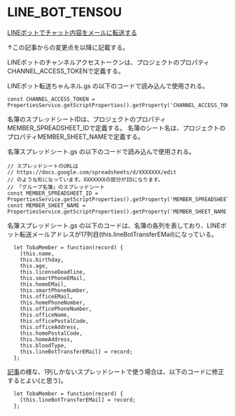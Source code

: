 # LINE_BOT_TENSOU

[LINEボットでチャット内容をメールに転送する](https://qiita.com/igapon1/items/559a89e669d6633eaa80)

↑この記事からの変更点を以降に記載する。

LINEボットのチャンネルアクセストークンは、プロジェクトのプロパティCHANNEL_ACCESS_TOKENで定義する。

LINEボット転送ちゃんネル.gs の以下のコードで読み込んで使用される。
```
const CHANNEL_ACCESS_TOKEN = PropertiesService.getScriptProperties().getProperty('CHANNEL_ACCESS_TOKEN');
```

名簿のスプレッドシートIDは、プロジェクトのプロパティMEMBER_SPREADSHEET_IDで定義する。
名簿のシート名は、プロジェクトのプロパティMEMBER_SHEET_NAMEで定義する。

名簿スプレッドシート.gs の以下のコードで読み込んで使用される。
```
// スプレッドシートのURLは
// https://docs.google.com/spreadsheets/d/XXXXXXX/edit
// のような形になっています。XXXXXXXの部分がIDになります。
// 「グループ名簿」のスプレッドシート
const MEMBER_SPREADSHEET_ID = PropertiesService.getScriptProperties().getProperty('MEMBER_SPREADSHEET_ID');
const MEMBER_SHEET_NAME = PropertiesService.getScriptProperties().getProperty('MEMBER_SHEET_NAME');
```

名簿スプレッドシート.gs の以下のコードは、名簿の各列を表しており、LINEボット転送メールアドレスが17列目(this.lineBotTransferEMail)になっている。

```
  let TobaMember = function(record) {
    [this.name,
    this.birthday,
    this.age,
    this.licenseDeadline,
    this.smartPhoneEMail,
    this.homeEMail,
    this.smartPhoneNumber,
    this.officeEMail,
    this.homePhoneNumber,
    this.officePhoneNumber,
    this.officeName,
    this.officePostalCode,
    this.officeAddress,
    this.homePostalCode,
    this.homeAddress,
    this.bloodType,
    this.lineBotTransferEMail] = record;
  };
```

[記事](https://qiita.com/igapon1/items/559a89e669d6633eaa80)の様な、1列しかないスプレッドシートで使う場合は、以下のコードに修正するとよい(と思う)。

```
  let TobaMember = function(record) {
    [this.lineBotTransferEMail] = record;
  };
```
